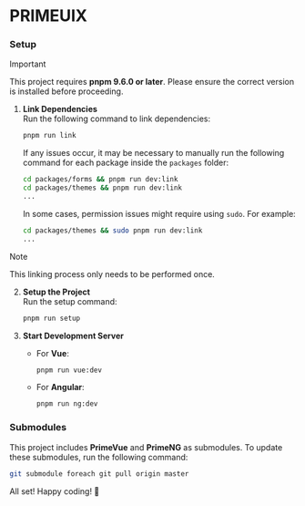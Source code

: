 # PRIMEUIX

### Setup

> [!IMPORTANT]
> This project requires **pnpm 9.6.0 or later**. Please ensure the correct version is installed before proceeding.

1. **Link Dependencies**  
   Run the following command to link dependencies:

   ```sh
   pnpm run link
   ```

   If any issues occur, it may be necessary to manually run the following command for each package inside the `packages` folder:

   ```sh
   cd packages/forms && pnpm run dev:link
   cd packages/themes && pnpm run dev:link
   ...
   ```

   In some cases, permission issues might require using `sudo`. For example:

   ```sh
   cd packages/themes && sudo pnpm run dev:link
   ...
   ```
> [!NOTE]
> This linking process only needs to be performed once.

2. **Setup the Project**  
   Run the setup command:

   ```sh
   pnpm run setup
   ```

3. **Start Development Server**  
   - For **Vue**:

     ```sh
     pnpm run vue:dev
     ```

   - For **Angular**:

     ```sh
     pnpm run ng:dev
     ```

### Submodules

This project includes **PrimeVue** and **PrimeNG** as submodules. To update these submodules, run the following command:

   ```sh
   git submodule foreach git pull origin master
   ```

All set! Happy coding! 🚀
